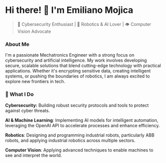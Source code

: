 # Hi there! 👋 I'm Emiliano Mojica
> 🔐 Cybersecurity Enthusiast | 🤖 Robotics & AI Lover | 👁️ Computer Vision Advocate

### About Me
I'm a passionate Mechatronics Engineer with a strong focus on cybersecurity and artificial intelligence. My work involves developing secure, scalable solutions that blend cutting-edge technology with practical applications. Whether it's encrypting sensitive data, creating intelligent systems, or pushing the boundaries of robotics, I am always excited to explore new frontiers in tech.

### 🔧 What I Do
**Cybersecurity:** Building robust security protocols and tools to protect against cyber threats.

**AI & Machine Learning**:  Implementing AI models for intelligent automation, leveraging the OpenAI API to accelerate processes and enhance efficiency.

**Robotics**: Designing and programming industrial robots, particularly ABB robots, and applying industrial robotics across multiple sectors.

**Computer Vision**: Applying advanced techniques to enable machines to see and interpret the world.
